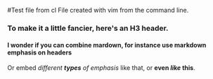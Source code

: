 #Test file from cl
File created with vim from the command line.

### To make it a little fancier, here's an H3 header.

#### I wonder if you can combine mardown, for instance use **markdown emphasis** on headers

Or embed *different **types** of emphasis* like that, or **even *like* this**.

